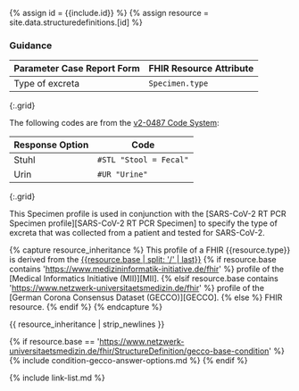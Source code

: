 
{% assign id = {{include.id}} %}
{% assign resource = site.data.structuredefinitions.[id] %}

### Guidance

| Parameter Case Report Form | FHIR Resource Attribute |
| -------------------------- | ----------------------- |
| Type of excreta | `Specimen.type` |
{:.grid}


The following codes are from the [v2-0487 Code System](http://terminology.hl7.org/CodeSystem/v2-0487):

| Response Option | Code |
| ------ | ---- |
| Stuhl | `#STL "Stool = Fecal"` |
| Urin | `#UR "Urine"` |
{:.grid}

This Specimen profile is used in conjunction with the [SARS-CoV-2 RT PCR Specimen profile][SARS-CoV-2 RT PCR Specimen] to specify the type of excreta that was collected from a patient and tested for SARS-CoV-2.

{% capture resource_inheritance %}
This profile of a FHIR {{resource.type}} is derived from the [{{resource.base | split: '/' | last}}]({{resource.base}})
{% if resource.base contains 'https://www.medizininformatik-initiative.de/fhir' %}
 profile of the [Medical Informatics Initiative (MII)][MII].
{% elsif resource.base contains 'https://www.netzwerk-universitaetsmedizin.de/fhir' %}
 profile of the [German Corona Consensus Dataset (GECCO)][GECCO].
{% else %}
 FHIR resource.
{% endif %}
{% endcapture %}

{{ resource_inheritance | strip_newlines }}

{% if resource.base == 'https://www.netzwerk-universitaetsmedizin.de/fhir/StructureDefinition/gecco-base-condition' %}
{% include condition-gecco-answer-options.md %}
{% endif %}

{% include link-list.md %}
